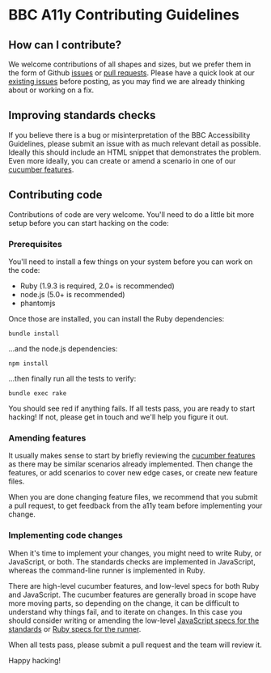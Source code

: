 # BBC A11y Contributing Guidelines

## How can I contribute?

We welcome contributions of all shapes and sizes, but we prefer them in the form
of Github [issues](https://github.com/cucumber-ltd/bbc-a11y/issues/new) or [pull requests](https://help.github.com/articles/using-pull-requests). Please have a quick look at our [existing
issues](https://github.com/cucumber-ltd/bbc-a11y/issues) before posting, as you may find we are already thinking about or working
on a fix.

## Improving standards checks

If you believe there is a bug or misinterpretation of the BBC Accessibility
Guidelines, please submit an issue with as much relevant detail as possible.
Ideally this should include an HTML snippet that demonstrates the problem. Even
more ideally, you can create or amend a scenario in one of our [cucumber features](features/check_standards).

## Contributing code

Contributions of code are very welcome. You'll need to do a little bit more
setup before you can start hacking on the code:

### Prerequisites

You'll need to install a few things on your system before you can work on the
code:

  * Ruby (1.9.3 is required, 2.0+ is recommended)
  * node.js (5.0+ is recommended)
  * phantomjs

Once those are installed, you can install the Ruby dependencies:

  ```
  bundle install
  ```

...and the node.js dependencies:

  ```
  npm install
  ```

...then finally run all the tests to verify:

  ```
  bundle exec rake
  ```

You should see red if anything fails. If all tests pass, you are ready to start
hacking! If not, please get in touch and we'll help you figure it out.

### Amending features

It usually makes sense to start by briefly reviewing the [cucumber
features](features) as there may be similar scenarios already implemented. Then
change the features, or add scenarios to cover new edge cases, or create new
feature files.

When you are done changing feature files, we recommend that you submit a pull
request, to get feedback from the a11y team before implementing your change.

### Implementing code changes

When it's time to implement your changes, you might need to write Ruby, or
JavaScript, or both. The standards checks are implemented in JavaScript,
whereas the command-line runner is implemented in Ruby.

There are high-level cucumber features, and low-level specs for both Ruby and
JavaScript. The cucumber features are generally broad in scope have more moving
parts, so depending on the change, it can be difficult to understand why things
fail, and to iterate on changes. In this case you should consider writing or
amending the low-level [JavaScript specs for the standards](spec/bbc/a11y/js)
or [Ruby specs for the runner](spec/bbc/a11y).

When all tests pass, please submit a pull request and the team will review it.

Happy hacking!
